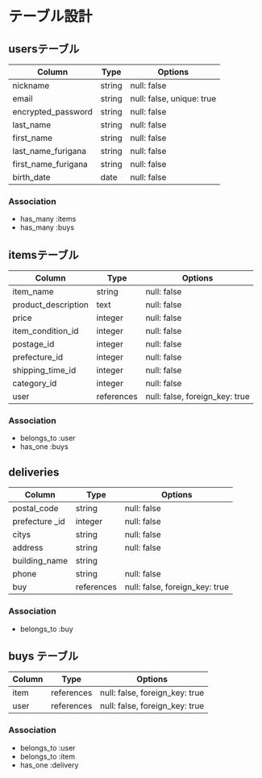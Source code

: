 # テーブル設計

## usersテーブル

| Column              | Type    | Options     |
| ------------------- | ------- | ----------- |
| nickname            | string  | null: false |
| email               | string  | null: false, unique: true |
| encrypted_password  | string  | null: false |
| last_name           | string  | null: false |
| first_name          | string  | null: false |
| last_name_furigana  | string  | null: false |
| first_name_furigana | string  | null: false |
| birth_date          | date    | null: false |

### Association

- has_many :items
- has_many :buys

## itemsテーブル

| Column              | Type       | Options                        |
| ------------------- | ---------- | -----------------------------  |
| item_name           | string     | null: false                    | 
| product_description | text       | null: false                    |
| price               | integer    | null: false                    |
| item_condition_id   | integer    | null: false                    |
| postage_id          | integer    | null: false                    |
| prefecture_id       | integer    | null: false                    |
| shipping_time_id    | integer    | null: false                    |
| category_id         | integer    | null: false                    |
| user                | references | null: false, foreign_key: true |

### Association

- belongs_to :user
- has_one :buys

## deliveries

| Column        | Type       | Options                        |
| ------------- | ---------- | -----------------------------  |
| postal_code   | string     | null: false                    |
| prefecture _id| integer    | null: false                    |
| citys         | string     | null: false                    |
| address       | string     | null: false                    |
| building_name | string     |                                |
| phone         | string     | null: false                    |
| buy           | references | null: false, foreign_key: true |

### Association
- belongs_to :buy


## buys テーブル

| Column        | Type       | Options                        |
| ------------- | ---------- | -----------------------------  |
| item          | references | null: false, foreign_key: true |
| user          | references | null: false, foreign_key: true |

### Association
- belongs_to :user
- belongs_to :item
- has_one :delivery